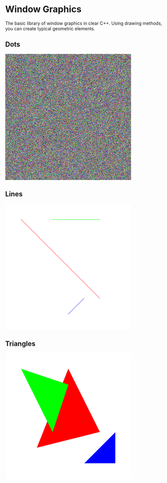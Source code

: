 # Window Graphics
The basic library of window graphics in clear C++. Using drawing methods, you can create typical geometric elements.

## Dots ##
![pixels](Examples\pixels.bmp)

## Lines ##
![lines](Examples\lines.bmp)

## Triangles ##
![triangles](Examples\triangles.bmp)